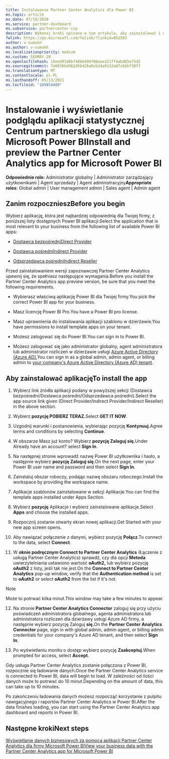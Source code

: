 ```yaml
---
title: Instalowanie Partner Center Analytics dla Power BI
ms.topic: article
ms.date: 07/10/2020
ms.service: partner-dashboard
ms.subservice: partnercenter-csp
description: Wykonaj kroki opisane w tym artykule, aby zainstalować i wyświetlić podgląd aplikacja statystyczna Centrum partnerskiego dla usługi Power BI (dla bezpośrednich partnerów w programie CSP).
fwlink: https://go.microsoft.com/fwlink/?linkid=852583
author: v-sumukh
ms.author: v-sumukh
ms.localizationpriority: medium
ms.custom: SEOMAY.20
ms.openlocfilehash: 15ee391d6b748b6499700aee321ff4abd85e75d2
ms.sourcegitcommit: 7a6836bd962d5b426a8cb34a9132a87cbbbf39f7
ms.translationtype: MT
ms.contentlocale: pl-PL
ms.lasthandoff: 05/13/2021
ms.locfileid: "109854489"
---
```

# <a name="install-and-preview-the-partner-center-analytics-app-for-microsoft-power-bi"></a><span data-ttu-id="e4dc5-103">Instalowanie i wyświetlanie podglądu aplikacji statystycznej Centrum partnerskiego dla usługi Microsoft Power BI</span><span class="sxs-lookup"><span data-stu-id="e4dc5-103">Install and preview the Partner Center Analytics app for Microsoft Power BI</span></span>


<span data-ttu-id="e4dc5-104">**Odpowiednie role:** Administrator globalny | Administrator zarządzający użytkownikami | Agent sprzedaży | Agent administracyjny</span><span class="sxs-lookup"><span data-stu-id="e4dc5-104">**Appropriate roles**: Global admin | User management admin | Sales agent | Admin agent</span></span>

## <a name="before-you-begin"></a><span data-ttu-id="e4dc5-105">Zanim rozpoczniesz</span><span class="sxs-lookup"><span data-stu-id="e4dc5-105">Before you begin</span></span>

<span data-ttu-id="e4dc5-106">Wybierz aplikację, która jest najbardziej odpowiednią dla Twojej firmy, z poniższej listy dostępnych Power BI aplikacji:</span><span class="sxs-lookup"><span data-stu-id="e4dc5-106">Select the application that is most relevant to your business from the following list of available Power BI apps:</span></span>

- [<span data-ttu-id="e4dc5-107">Dostawca bezpośredni</span><span class="sxs-lookup"><span data-stu-id="e4dc5-107">Direct Provider</span></span>](https://appsource.microsoft.com/product/power-bi/partnercenteranalytics.direct_provider_partner_analytics)

- [<span data-ttu-id="e4dc5-108">Dostawca pośredni</span><span class="sxs-lookup"><span data-stu-id="e4dc5-108">Indirect Provider</span></span>](https://appsource.microsoft.com/product/power-bi/partnercenteranalytics.indirect_provider_partner_analytics)

- [<span data-ttu-id="e4dc5-109">Odsprzedawca pośredni</span><span class="sxs-lookup"><span data-stu-id="e4dc5-109">Indirect Reseller</span></span>](https://appsource.microsoft.com/product/power-bi/partnercenteranalytics.indirect_reseller_partner_analytics)

<span data-ttu-id="e4dc5-110">Przed zainstalowaniem wersji zapoznawczej Partner Center Analytics upewnij się, że spełniasz następujące wymagania.</span><span class="sxs-lookup"><span data-stu-id="e4dc5-110">Before you install the Partner Center Analytics app preview version, be sure that you meet the following requirements.</span></span>

- <span data-ttu-id="e4dc5-111">Wybierasz właściwą aplikację Power BI dla Twojej firmy.</span><span class="sxs-lookup"><span data-stu-id="e4dc5-111">You pick the correct Power BI app for your business.</span></span>

- <span data-ttu-id="e4dc5-112">Masz licencję Power BI Pro.</span><span class="sxs-lookup"><span data-stu-id="e4dc5-112">You have a Power BI pro license.</span></span>

- <span data-ttu-id="e4dc5-113">Masz uprawnienia do instalowania aplikacji szablonu w dzierżawie.</span><span class="sxs-lookup"><span data-stu-id="e4dc5-113">You have permissions to install template apps on your tenant.</span></span>

- <span data-ttu-id="e4dc5-114">Możesz zalogować się do Power BI.</span><span class="sxs-lookup"><span data-stu-id="e4dc5-114">You can sign in to Power BI.</span></span>

- <span data-ttu-id="e4dc5-115">Możesz zalogować się jako administrator globalny, agent administratora lub administrator rozliczeń w dzierżawie usługi [Azure Active Directory (Azure AD).](azure-active-directory-tenants-and-partner-center.md)</span><span class="sxs-lookup"><span data-stu-id="e4dc5-115">You can sign in as a global admin, admin agent, or billing admin to [your company's Azure Active Directory (Azure AD) tenant](azure-active-directory-tenants-and-partner-center.md).</span></span>

## <a name="to-install-the-app"></a><span data-ttu-id="e4dc5-116">Aby zainstalować aplikację</span><span class="sxs-lookup"><span data-stu-id="e4dc5-116">To install the app</span></span>

1. <span data-ttu-id="e4dc5-117">Wybierz link źródła aplikacji podany w powyższej sekcji (Dostawca bezpośredni/Dostawca pośredni/Odsprzedawca pośredni).</span><span class="sxs-lookup"><span data-stu-id="e4dc5-117">Select the app source link given (Direct Provider/Indirect Provider/Indirect Reseller) in the above section.</span></span>

2. <span data-ttu-id="e4dc5-118">Wybierz **pozycję POBIERZ TERAZ.**</span><span class="sxs-lookup"><span data-stu-id="e4dc5-118">Select **GET IT NOW**.</span></span> 

3. <span data-ttu-id="e4dc5-119">Uzgodnij warunki i postanowienia, wybierając pozycję **Kontynuuj.**</span><span class="sxs-lookup"><span data-stu-id="e4dc5-119">Agree terms and conditions by selecting **Continue**.</span></span>

4. <span data-ttu-id="e4dc5-120">W obszarze Masz już konto? Wybierz **pozycję Zaloguj się.**</span><span class="sxs-lookup"><span data-stu-id="e4dc5-120">Under Already have an account? select **Sign In**.</span></span>

5. <span data-ttu-id="e4dc5-121">Na następnej stronie wprowadź nazwę Power BI użytkownika i hasło, a następnie wybierz **pozycję Zaloguj się.**</span><span class="sxs-lookup"><span data-stu-id="e4dc5-121">On the next page, enter your Power BI user name and password and then select **Sign In**.</span></span>

6. <span data-ttu-id="e4dc5-122">Zainstaluj obszar roboczy, podając nazwę obszaru roboczego.</span><span class="sxs-lookup"><span data-stu-id="e4dc5-122">Install the workspace by providing the workspace name.</span></span>

7. <span data-ttu-id="e4dc5-123">Aplikacje szablonów zainstalowane w sekcji Aplikacje.</span><span class="sxs-lookup"><span data-stu-id="e4dc5-123">You can find the template apps installed under Apps Section.</span></span>

8. <span data-ttu-id="e4dc5-124">Wybierz **pozycję** Aplikacje i wybierz zainstalowane aplikacje.</span><span class="sxs-lookup"><span data-stu-id="e4dc5-124">Select **Apps** and choose the installed apps.</span></span>

9. <span data-ttu-id="e4dc5-125">Rozpocznij zostanie otwarty ekran nowej aplikacji.</span><span class="sxs-lookup"><span data-stu-id="e4dc5-125">Get Started with your new app screen opens.</span></span>

10. <span data-ttu-id="e4dc5-126">Aby nawiązać połączenie z danymi, wybierz pozycję **Połącz**.</span><span class="sxs-lookup"><span data-stu-id="e4dc5-126">To connect to the data, select **Connect**.</span></span>

11. <span data-ttu-id="e4dc5-127">W **oknie podręcznym Connect to Partner Center Analytics** (Łączenie z usługą Partner Center Analytics) sprawdź, czy dla opcji **Metoda** uwierzytelniania ustawiono wartość **oAuth2,** lub wybierz pozycję **oAuth2** z listy, jeśli tak nie jest.</span><span class="sxs-lookup"><span data-stu-id="e4dc5-127">On the **Connect to Partner Center Analytics** pop-up window, verify that the **Authentication method** is set to **oAuth2** or select **oAuth2** from the list if it's not.</span></span> 

> [!NOTE]  
>  <span data-ttu-id="e4dc5-128">Może to potrwać kilka minut.</span><span class="sxs-lookup"><span data-stu-id="e4dc5-128">This window may take a few minutes to appear.</span></span>

12. <span data-ttu-id="e4dc5-129">Na stronie **Partner Center Analytics Connector** zaloguj się przy użyciu poświadczeń administratora globalnego, agenta administratora lub administratora rozliczeń dla dzierżawy usługi Azure AD firmy, a następnie wybierz pozycję Zaloguj **się.**</span><span class="sxs-lookup"><span data-stu-id="e4dc5-129">On the **Partner Center Analytics Connector** page, sign in with global admin, admin agent, or billing admin credentials for your company's Azure AD tenant, and then select **Sign In**.</span></span>
 
13. <span data-ttu-id="e4dc5-130">Po wyświetleniu monitu o dostęp wybierz pozycję **Zaakceptuj**.</span><span class="sxs-lookup"><span data-stu-id="e4dc5-130">When prompted for access, select **Accept**.</span></span> 

<span data-ttu-id="e4dc5-131">Gdy usługa Partner Center Analytics zostanie połączona z Power BI, rozpocznie się ładowanie danych.</span><span class="sxs-lookup"><span data-stu-id="e4dc5-131">Once the Partner Center Analytics service is connected to Power BI, data will begin to load.</span></span> <span data-ttu-id="e4dc5-132">W zależności od ilości danych może to potrwać do 10 minut.</span><span class="sxs-lookup"><span data-stu-id="e4dc5-132">Depending on the amount of data, this can take up to 10 minutes.</span></span> 

<span data-ttu-id="e4dc5-133">Po zakończeniu ładowania danych możesz rozpocząć korzystanie z pulpitu nawigacyjnego i raportów Partner Center Analytics w Power BI.</span><span class="sxs-lookup"><span data-stu-id="e4dc5-133">After the data finishes loading, you can start using the Partner Center Analytics app dashboard and reports in Power BI.</span></span>

## <a name="next-steps"></a><span data-ttu-id="e4dc5-134">Następne kroki</span><span class="sxs-lookup"><span data-stu-id="e4dc5-134">Next steps</span></span>

[<span data-ttu-id="e4dc5-135">Wyświetlanie danych biznesowych za pomocą aplikacji Partner Center Analytics dla firmy Microsoft Power BI</span><span class="sxs-lookup"><span data-stu-id="e4dc5-135">View your business data with the Partner Center Analytics app for Microsoft Power BI</span></span>](power-bi-app-for-direct-partners-use.md)
